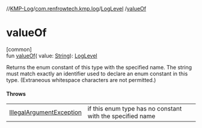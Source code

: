 //[KMP-Log](../../../index.md)/[com.renfrowtech.kmp.log](../index.md)/[LogLevel](index.md)
/[valueOf](value-of.md)

# valueOf

[common]\
fun [valueOf](value-of.md)(
value: [String](https://kotlinlang.org/api/latest/jvm/stdlib/kotlin/-string/index.html)): [LogLevel](index.md)

Returns the enum constant of this type with the specified name. The string must match exactly an
identifier used to declare an enum constant in this type. (Extraneous whitespace characters are not
permitted.)

#### Throws

| | |
|---|---|
| [IllegalArgumentException](https://kotlinlang.org/api/latest/jvm/stdlib/kotlin/-illegal-argument-exception/index.html) | if this enum type has no constant with the specified name |

